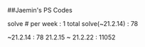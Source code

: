 ##Jaemin's PS Codes

solve # per week : 1
total solve(~21.2.14) : 78

~21.2.14 : 78
21.2.15 ~ 21.2.22 : 11052